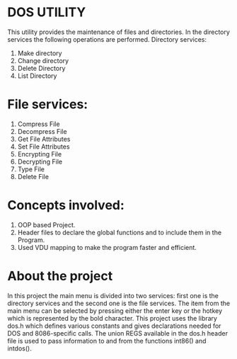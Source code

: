 DOS UTILITY
=======

This utility provides the maintenance of files and directories. In the directory services the following operations are performed.
Directory services:
  1.	Make directory
  2.	Change directory
  3.	Delete Directory
  4.	List Directory

File services:
=======
  1.  Compress File
  2.	Decompress File
  3.	Get File Attributes
  4.	Set File Attributes
  5.	Encrypting File
  6.	Decrypting File
  7.	Type File
  8.	Delete File

Concepts involved:
=======
  1.	OOP based Project.
  2.	Header files to declare the global functions and to include them in the Program.
  3.	Used VDU mapping to make the program faster and efficient. 

About the project
=======
In this project the main menu is divided into two services: first one is the directory services and the second one is the file services. The item from the main menu can be selected by pressing either the enter key or the hotkey which is represented by the bold character.
This project uses the library dos.h which defines various constants and gives declarations needed for DOS and 8086-specific calls. The union REGS available in the dos.h header file is used to pass information to and from the functions int86() and intdos(). 
